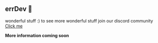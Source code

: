 

## errDev 🧠
wonderful stuff :) to see more wonderful stuff join our discord community  [Click me](https://discord.gg/dBtVfbp2dq)

<b>More information coming soon</b>
